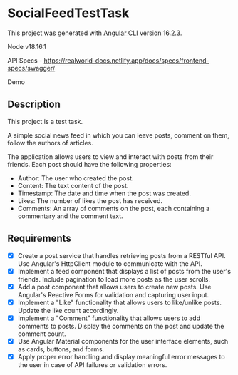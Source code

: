 # SocialFeedTestTask

This project was generated with [Angular CLI](https://github.com/angular/angular-cli) version 16.2.3.

Node v18.16.1

API Specs - https://realworld-docs.netlify.app/docs/specs/frontend-specs/swagger/

Demo

## Description

This project is a test task.

A simple social news feed in which you can leave posts, comment on them, follow the authors of articles.

The application allows users to view and interact with posts from their friends. Each post should have the following properties:

- Author: The user who created the post.
- Content: The text content of the post.
- Timestamp: The date and time when the post was created.
- Likes: The number of likes the post has received.
- Comments: An array of comments on the post, each containing a commentary and the comment text.

## Requirements

- [x] Create a post service that handles retrieving posts from a RESTful API. Use Angular's HttpClient module to communicate with the API.
- [x] Implement a feed component that displays a list of posts from the user's friends. Include pagination to load more posts as the user scrolls.
- [x] Add a post component that allows users to create new posts. Use Angular's Reactive Forms for validation and capturing user input.
- [x] Implement a "Like" functionality that allows users to like/unlike posts. Update the like count accordingly.
- [x] Implement a "Comment" functionality that allows users to add comments to posts. Display the comments on the post and update the comment count.
- [x] Use Angular Material components for the user interface elements, such as cards, buttons, and forms.
- [x] Apply proper error handling and display meaningful error messages to the user in case of API failures or validation errors.
